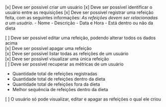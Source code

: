 [x] Deve ser possível criar um usuário
[x] Deve ser possível identificar o usuário entre as requisições
[x] Deve ser possível registrar uma refeição feita, com as seguintes informações:
    *As refeições devem ser relacionadas a um usuário.*
    - Nome
    - Descrição
    - Data e Hora
    - Está dentro ou não da dieta

[ ] Deve ser possível editar uma refeição, podendo alterar todos os dados acima  
[x] Deve ser possível apagar uma refeição  
[x] Deve ser possível listar todas as refeições de um usuário  
[x] Deve ser possível visualizar uma única refeição  
[ ] Deve ser possível recuperar as métricas de um usuário  
- Quantidade total de refeições registradas  
- Quantidade total de refeições dentro da dieta  
- Quantidade total de refeições fora da dieta  
- Melhor sequência de refeições dentro da dieta  

[ ] O usuário só pode visualizar, editar e apagar as refeições o qual ele criou
